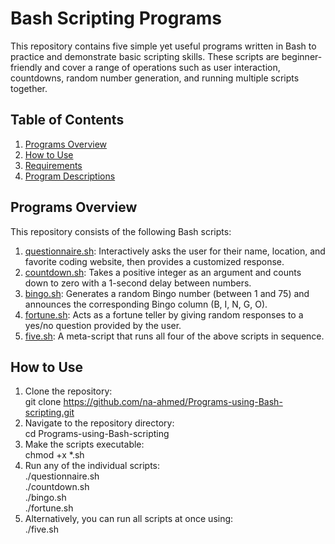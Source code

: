 # Bash Scripting Programs
This repository contains five simple yet useful programs written in Bash to practice and demonstrate basic scripting skills. These scripts are beginner-friendly and cover a range of operations such as user interaction, countdowns, random number generation, and running multiple scripts together.
## Table of Contents
1. [Programs Overview](#programs-overview)
2. [How to Use](#how-to-use)
3. [Requirements](#requirements)
4. [Program Descriptions](#program-descriptions)
## Programs Overview
This repository consists of the following Bash scripts:
1. [questionnaire.sh](/questionnaire.sh): Interactively asks the user for their name, location, and favorite coding website, then provides a customized response.
2. [countdown.sh](/countdown.sh): Takes a positive integer as an argument and counts down to zero with a 1-second delay between numbers.
3. [bingo.sh](/bingo.sh): Generates a random Bingo number (between 1 and 75) and announces the corresponding Bingo column (B, I, N, G, O).
4. [fortune.sh](/fortune.sh): Acts as a fortune teller by giving random responses to a yes/no question provided by the user.
5. [five.sh](/five.sh): A meta-script that runs all four of the above scripts in sequence.
## How to Use
1. Clone the repository:<br>
   git clone https://github.com/na-ahmed/Programs-using-Bash-scripting.git
2. Navigate to the repository directory:<br>
   cd Programs-using-Bash-scripting
3. Make the scripts executable:<br>
   chmod +x *.sh
4. Run any of the individual scripts:<br>
   ./questionnaire.sh<br>
   ./countdown.sh<br>
   ./bingo.sh<br>
   ./fortune.sh<br>
5. Alternatively, you can run all scripts at once using:<br>
   ./five.sh
